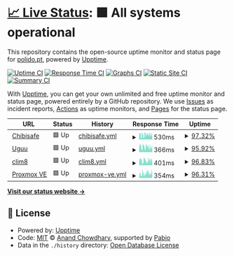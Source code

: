 # [📈 Live Status](https://upptime.polido.pt): <!--live status--> **🟩 All systems operational**

This repository contains the open-source uptime monitor and status page for [polido.pt](https://polido.pt), powered by [Upptime](https://github.com/upptime/upptime).

[![Uptime CI](https://github.com/goncalopolido/upptime/workflows/Uptime%20CI/badge.svg)](https://github.com/goncalopolido/upptime/actions?query=workflow%3A%22Uptime+CI%22)
[![Response Time CI](https://github.com/goncalopolido/upptime/workflows/Response%20Time%20CI/badge.svg)](https://github.com/goncalopolido/upptime/actions?query=workflow%3A%22Response+Time+CI%22)
[![Graphs CI](https://github.com/goncalopolido/upptime/workflows/Graphs%20CI/badge.svg)](https://github.com/goncalopolido/upptime/actions?query=workflow%3A%22Graphs+CI%22)
[![Static Site CI](https://github.com/goncalopolido/upptime/workflows/Static%20Site%20CI/badge.svg)](https://github.com/goncalopolido/upptime/actions?query=workflow%3A%22Static+Site+CI%22)
[![Summary CI](https://github.com/goncalopolido/upptime/workflows/Summary%20CI/badge.svg)](https://github.com/goncalopolido/upptime/actions?query=workflow%3A%22Summary+CI%22)

With [Upptime](https://upptime.js.org), you can get your own unlimited and free uptime monitor and status page, powered entirely by a GitHub repository. We use [Issues](https://github.com/goncalopolido/upptime/issues) as incident reports, [Actions](https://github.com/goncalopolido/upptime/actions) as uptime monitors, and [Pages](https://upptime.polido.pt) for the status page.

<!--start: status pages-->
<!-- This summary is generated by Upptime (https://github.com/upptime/upptime) -->
<!-- Do not edit this manually, your changes will be overwritten -->
<!-- prettier-ignore -->
| URL | Status | History | Response Time | Uptime |
| --- | ------ | ------- | ------------- | ------ |
| <img alt="" src="https://icons.duckduckgo.com/ip3/chibisafe.polido.pt.ico" height="13"> [Chibisafe](https://chibisafe.polido.pt) | 🟩 Up | [chibisafe.yml](https://github.com/goncalopolido/upptime/commits/HEAD/history/chibisafe.yml) | <details><summary><img alt="Response time graph" src="./graphs/chibisafe/response-time-week.png" height="20"> 530ms</summary><br><a href="https://upptime.polido.pt/history/chibisafe"><img alt="Response time 530" src="https://img.shields.io/endpoint?url=https%3A%2F%2Fraw.githubusercontent.com%2Fgoncalopolido%2Fupptime%2FHEAD%2Fapi%2Fchibisafe%2Fresponse-time.json"></a><br><a href="https://upptime.polido.pt/history/chibisafe"><img alt="24-hour response time 484" src="https://img.shields.io/endpoint?url=https%3A%2F%2Fraw.githubusercontent.com%2Fgoncalopolido%2Fupptime%2FHEAD%2Fapi%2Fchibisafe%2Fresponse-time-day.json"></a><br><a href="https://upptime.polido.pt/history/chibisafe"><img alt="7-day response time 530" src="https://img.shields.io/endpoint?url=https%3A%2F%2Fraw.githubusercontent.com%2Fgoncalopolido%2Fupptime%2FHEAD%2Fapi%2Fchibisafe%2Fresponse-time-week.json"></a><br><a href="https://upptime.polido.pt/history/chibisafe"><img alt="30-day response time 530" src="https://img.shields.io/endpoint?url=https%3A%2F%2Fraw.githubusercontent.com%2Fgoncalopolido%2Fupptime%2FHEAD%2Fapi%2Fchibisafe%2Fresponse-time-month.json"></a><br><a href="https://upptime.polido.pt/history/chibisafe"><img alt="1-year response time 530" src="https://img.shields.io/endpoint?url=https%3A%2F%2Fraw.githubusercontent.com%2Fgoncalopolido%2Fupptime%2FHEAD%2Fapi%2Fchibisafe%2Fresponse-time-year.json"></a></details> | <details><summary><a href="https://upptime.polido.pt/history/chibisafe">97.32%</a></summary><a href="https://upptime.polido.pt/history/chibisafe"><img alt="All-time uptime 97.32%" src="https://img.shields.io/endpoint?url=https%3A%2F%2Fraw.githubusercontent.com%2Fgoncalopolido%2Fupptime%2FHEAD%2Fapi%2Fchibisafe%2Fuptime.json"></a><br><a href="https://upptime.polido.pt/history/chibisafe"><img alt="24-hour uptime 97.41%" src="https://img.shields.io/endpoint?url=https%3A%2F%2Fraw.githubusercontent.com%2Fgoncalopolido%2Fupptime%2FHEAD%2Fapi%2Fchibisafe%2Fuptime-day.json"></a><br><a href="https://upptime.polido.pt/history/chibisafe"><img alt="7-day uptime 97.32%" src="https://img.shields.io/endpoint?url=https%3A%2F%2Fraw.githubusercontent.com%2Fgoncalopolido%2Fupptime%2FHEAD%2Fapi%2Fchibisafe%2Fuptime-week.json"></a><br><a href="https://upptime.polido.pt/history/chibisafe"><img alt="30-day uptime 97.32%" src="https://img.shields.io/endpoint?url=https%3A%2F%2Fraw.githubusercontent.com%2Fgoncalopolido%2Fupptime%2FHEAD%2Fapi%2Fchibisafe%2Fuptime-month.json"></a><br><a href="https://upptime.polido.pt/history/chibisafe"><img alt="1-year uptime 97.32%" src="https://img.shields.io/endpoint?url=https%3A%2F%2Fraw.githubusercontent.com%2Fgoncalopolido%2Fupptime%2FHEAD%2Fapi%2Fchibisafe%2Fuptime-year.json"></a></details>
| <img alt="" src="https://icons.duckduckgo.com/ip3/uguu.polido.pt.ico" height="13"> [Uguu](https://uguu.polido.pt) | 🟩 Up | [uguu.yml](https://github.com/goncalopolido/upptime/commits/HEAD/history/uguu.yml) | <details><summary><img alt="Response time graph" src="./graphs/uguu/response-time-week.png" height="20"> 366ms</summary><br><a href="https://upptime.polido.pt/history/uguu"><img alt="Response time 366" src="https://img.shields.io/endpoint?url=https%3A%2F%2Fraw.githubusercontent.com%2Fgoncalopolido%2Fupptime%2FHEAD%2Fapi%2Fuguu%2Fresponse-time.json"></a><br><a href="https://upptime.polido.pt/history/uguu"><img alt="24-hour response time 313" src="https://img.shields.io/endpoint?url=https%3A%2F%2Fraw.githubusercontent.com%2Fgoncalopolido%2Fupptime%2FHEAD%2Fapi%2Fuguu%2Fresponse-time-day.json"></a><br><a href="https://upptime.polido.pt/history/uguu"><img alt="7-day response time 366" src="https://img.shields.io/endpoint?url=https%3A%2F%2Fraw.githubusercontent.com%2Fgoncalopolido%2Fupptime%2FHEAD%2Fapi%2Fuguu%2Fresponse-time-week.json"></a><br><a href="https://upptime.polido.pt/history/uguu"><img alt="30-day response time 366" src="https://img.shields.io/endpoint?url=https%3A%2F%2Fraw.githubusercontent.com%2Fgoncalopolido%2Fupptime%2FHEAD%2Fapi%2Fuguu%2Fresponse-time-month.json"></a><br><a href="https://upptime.polido.pt/history/uguu"><img alt="1-year response time 366" src="https://img.shields.io/endpoint?url=https%3A%2F%2Fraw.githubusercontent.com%2Fgoncalopolido%2Fupptime%2FHEAD%2Fapi%2Fuguu%2Fresponse-time-year.json"></a></details> | <details><summary><a href="https://upptime.polido.pt/history/uguu">95.92%</a></summary><a href="https://upptime.polido.pt/history/uguu"><img alt="All-time uptime 95.92%" src="https://img.shields.io/endpoint?url=https%3A%2F%2Fraw.githubusercontent.com%2Fgoncalopolido%2Fupptime%2FHEAD%2Fapi%2Fuguu%2Fuptime.json"></a><br><a href="https://upptime.polido.pt/history/uguu"><img alt="24-hour uptime 92.86%" src="https://img.shields.io/endpoint?url=https%3A%2F%2Fraw.githubusercontent.com%2Fgoncalopolido%2Fupptime%2FHEAD%2Fapi%2Fuguu%2Fuptime-day.json"></a><br><a href="https://upptime.polido.pt/history/uguu"><img alt="7-day uptime 95.92%" src="https://img.shields.io/endpoint?url=https%3A%2F%2Fraw.githubusercontent.com%2Fgoncalopolido%2Fupptime%2FHEAD%2Fapi%2Fuguu%2Fuptime-week.json"></a><br><a href="https://upptime.polido.pt/history/uguu"><img alt="30-day uptime 95.92%" src="https://img.shields.io/endpoint?url=https%3A%2F%2Fraw.githubusercontent.com%2Fgoncalopolido%2Fupptime%2FHEAD%2Fapi%2Fuguu%2Fuptime-month.json"></a><br><a href="https://upptime.polido.pt/history/uguu"><img alt="1-year uptime 95.92%" src="https://img.shields.io/endpoint?url=https%3A%2F%2Fraw.githubusercontent.com%2Fgoncalopolido%2Fupptime%2FHEAD%2Fapi%2Fuguu%2Fuptime-year.json"></a></details>
| <img alt="" src="https://files.polido.pt/clim8_favicon-j5PXxn.png" height="13"> [clim8](https://clim8.polido.pt) | 🟩 Up | [clim8.yml](https://github.com/goncalopolido/upptime/commits/HEAD/history/clim8.yml) | <details><summary><img alt="Response time graph" src="./graphs/clim8/response-time-week.png" height="20"> 401ms</summary><br><a href="https://upptime.polido.pt/history/clim8"><img alt="Response time 401" src="https://img.shields.io/endpoint?url=https%3A%2F%2Fraw.githubusercontent.com%2Fgoncalopolido%2Fupptime%2FHEAD%2Fapi%2Fclim8%2Fresponse-time.json"></a><br><a href="https://upptime.polido.pt/history/clim8"><img alt="24-hour response time 377" src="https://img.shields.io/endpoint?url=https%3A%2F%2Fraw.githubusercontent.com%2Fgoncalopolido%2Fupptime%2FHEAD%2Fapi%2Fclim8%2Fresponse-time-day.json"></a><br><a href="https://upptime.polido.pt/history/clim8"><img alt="7-day response time 401" src="https://img.shields.io/endpoint?url=https%3A%2F%2Fraw.githubusercontent.com%2Fgoncalopolido%2Fupptime%2FHEAD%2Fapi%2Fclim8%2Fresponse-time-week.json"></a><br><a href="https://upptime.polido.pt/history/clim8"><img alt="30-day response time 401" src="https://img.shields.io/endpoint?url=https%3A%2F%2Fraw.githubusercontent.com%2Fgoncalopolido%2Fupptime%2FHEAD%2Fapi%2Fclim8%2Fresponse-time-month.json"></a><br><a href="https://upptime.polido.pt/history/clim8"><img alt="1-year response time 401" src="https://img.shields.io/endpoint?url=https%3A%2F%2Fraw.githubusercontent.com%2Fgoncalopolido%2Fupptime%2FHEAD%2Fapi%2Fclim8%2Fresponse-time-year.json"></a></details> | <details><summary><a href="https://upptime.polido.pt/history/clim8">96.83%</a></summary><a href="https://upptime.polido.pt/history/clim8"><img alt="All-time uptime 96.83%" src="https://img.shields.io/endpoint?url=https%3A%2F%2Fraw.githubusercontent.com%2Fgoncalopolido%2Fupptime%2FHEAD%2Fapi%2Fclim8%2Fuptime.json"></a><br><a href="https://upptime.polido.pt/history/clim8"><img alt="24-hour uptime 93.59%" src="https://img.shields.io/endpoint?url=https%3A%2F%2Fraw.githubusercontent.com%2Fgoncalopolido%2Fupptime%2FHEAD%2Fapi%2Fclim8%2Fuptime-day.json"></a><br><a href="https://upptime.polido.pt/history/clim8"><img alt="7-day uptime 96.83%" src="https://img.shields.io/endpoint?url=https%3A%2F%2Fraw.githubusercontent.com%2Fgoncalopolido%2Fupptime%2FHEAD%2Fapi%2Fclim8%2Fuptime-week.json"></a><br><a href="https://upptime.polido.pt/history/clim8"><img alt="30-day uptime 96.83%" src="https://img.shields.io/endpoint?url=https%3A%2F%2Fraw.githubusercontent.com%2Fgoncalopolido%2Fupptime%2FHEAD%2Fapi%2Fclim8%2Fuptime-month.json"></a><br><a href="https://upptime.polido.pt/history/clim8"><img alt="1-year uptime 96.83%" src="https://img.shields.io/endpoint?url=https%3A%2F%2Fraw.githubusercontent.com%2Fgoncalopolido%2Fupptime%2FHEAD%2Fapi%2Fclim8%2Fuptime-year.json"></a></details>
| <img alt="" src="https://files.polido.pt/proxmoxve_favicon-2ZcjgY.ico" height="13"> [Proxmox VE](https://proxmox.polido.pt) | 🟩 Up | [proxmox-ve.yml](https://github.com/goncalopolido/upptime/commits/HEAD/history/proxmox-ve.yml) | <details><summary><img alt="Response time graph" src="./graphs/proxmox-ve/response-time-week.png" height="20"> 354ms</summary><br><a href="https://upptime.polido.pt/history/proxmox-ve"><img alt="Response time 354" src="https://img.shields.io/endpoint?url=https%3A%2F%2Fraw.githubusercontent.com%2Fgoncalopolido%2Fupptime%2FHEAD%2Fapi%2Fproxmox-ve%2Fresponse-time.json"></a><br><a href="https://upptime.polido.pt/history/proxmox-ve"><img alt="24-hour response time 397" src="https://img.shields.io/endpoint?url=https%3A%2F%2Fraw.githubusercontent.com%2Fgoncalopolido%2Fupptime%2FHEAD%2Fapi%2Fproxmox-ve%2Fresponse-time-day.json"></a><br><a href="https://upptime.polido.pt/history/proxmox-ve"><img alt="7-day response time 354" src="https://img.shields.io/endpoint?url=https%3A%2F%2Fraw.githubusercontent.com%2Fgoncalopolido%2Fupptime%2FHEAD%2Fapi%2Fproxmox-ve%2Fresponse-time-week.json"></a><br><a href="https://upptime.polido.pt/history/proxmox-ve"><img alt="30-day response time 354" src="https://img.shields.io/endpoint?url=https%3A%2F%2Fraw.githubusercontent.com%2Fgoncalopolido%2Fupptime%2FHEAD%2Fapi%2Fproxmox-ve%2Fresponse-time-month.json"></a><br><a href="https://upptime.polido.pt/history/proxmox-ve"><img alt="1-year response time 354" src="https://img.shields.io/endpoint?url=https%3A%2F%2Fraw.githubusercontent.com%2Fgoncalopolido%2Fupptime%2FHEAD%2Fapi%2Fproxmox-ve%2Fresponse-time-year.json"></a></details> | <details><summary><a href="https://upptime.polido.pt/history/proxmox-ve">96.31%</a></summary><a href="https://upptime.polido.pt/history/proxmox-ve"><img alt="All-time uptime 96.31%" src="https://img.shields.io/endpoint?url=https%3A%2F%2Fraw.githubusercontent.com%2Fgoncalopolido%2Fupptime%2FHEAD%2Fapi%2Fproxmox-ve%2Fuptime.json"></a><br><a href="https://upptime.polido.pt/history/proxmox-ve"><img alt="24-hour uptime 96.78%" src="https://img.shields.io/endpoint?url=https%3A%2F%2Fraw.githubusercontent.com%2Fgoncalopolido%2Fupptime%2FHEAD%2Fapi%2Fproxmox-ve%2Fuptime-day.json"></a><br><a href="https://upptime.polido.pt/history/proxmox-ve"><img alt="7-day uptime 96.31%" src="https://img.shields.io/endpoint?url=https%3A%2F%2Fraw.githubusercontent.com%2Fgoncalopolido%2Fupptime%2FHEAD%2Fapi%2Fproxmox-ve%2Fuptime-week.json"></a><br><a href="https://upptime.polido.pt/history/proxmox-ve"><img alt="30-day uptime 96.31%" src="https://img.shields.io/endpoint?url=https%3A%2F%2Fraw.githubusercontent.com%2Fgoncalopolido%2Fupptime%2FHEAD%2Fapi%2Fproxmox-ve%2Fuptime-month.json"></a><br><a href="https://upptime.polido.pt/history/proxmox-ve"><img alt="1-year uptime 96.31%" src="https://img.shields.io/endpoint?url=https%3A%2F%2Fraw.githubusercontent.com%2Fgoncalopolido%2Fupptime%2FHEAD%2Fapi%2Fproxmox-ve%2Fuptime-year.json"></a></details>

<!--end: status pages-->

[**Visit our status website →**](https://upptime.polido.pt)

## 📄 License

- Powered by: [Upptime](https://github.com/upptime/upptime)
- Code: [MIT](./LICENSE) © [Anand Chowdhary](https://anandchowdhary.com), supported by [Pabio](https://pabio.com)
- Data in the `./history` directory: [Open Database License](https://opendatacommons.org/licenses/odbl/1-0/)
